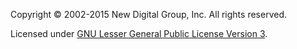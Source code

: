 Copyright © 2002-2015 New Digital Group, Inc. All rights reserved.

Licensed under [GNU Lesser General Public License Version 3](http://www.gnu.org/licenses/lgpl-3.0.en.html).
